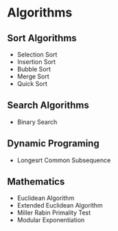 # Algorithms

Sort Algorithms
-------------
* Selection Sort
* Insertion Sort
* Bubble Sort
* Merge Sort
* Quick Sort

Search Algorithms
-----------
* Binary Search

Dynamic Programing
-----------
* Longesrt Common Subsequence

Mathematics
--------------
* Euclidean Algorithm
* Extended Euclidean Algorithm
* Miller Rabin Primality Test
* Modular Exponentiation
